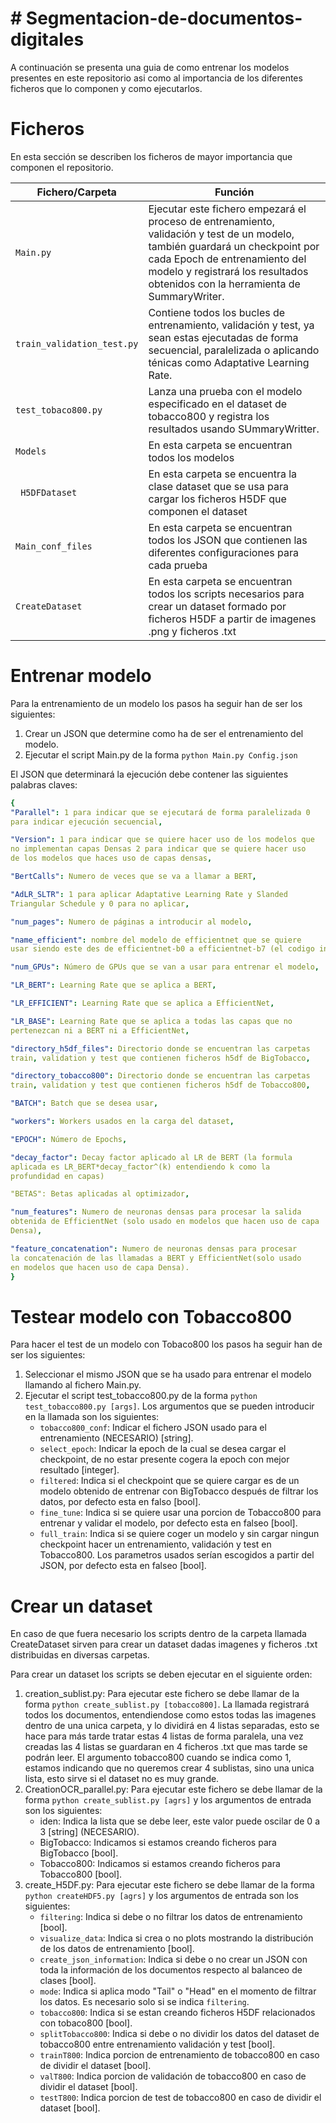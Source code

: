 # # Segmentacion-de-documentos-digitales

A continuación se presenta una guia de como entrenar los modelos presentes en este repositorio asi como al importancia de los diferentes ficheros que lo componen y como ejecutarlos.


# Ficheros
En esta sección se describen los ficheros de mayor importancia que componen el repositorio.

|        Fichero/Carpeta        | Función                          |
|----------------|-------------------------------|
|`Main.py` | Ejecutar este fichero empezará el proceso de entrenamiento, validación y test de un modelo, también guardará un checkpoint por cada Epoch de entrenamiento del modelo y registrará los resultados obtenidos con la herramienta de SummaryWriter.
|`train_validation_test.py` |Contiene todos los bucles de entrenamiento, validación y test, ya sean estas ejecutadas de forma secuencial, paralelizada o aplicando ténicas como Adaptative Learning Rate.       |
|`test_tobaco800.py`          | Lanza una prueba con el modelo especificado en el dataset de tobacco800 y registra los resultados usando SUmmaryWritter.            |
|`Models`          |En esta carpeta se encuentran todos los modelos |
|` H5DFDataset` | En esta carpeta se encuentra la clase dataset que se usa para cargar los ficheros H5DF que componen el dataset|
|`Main_conf_files`|En esta carpeta se encuentran todos los JSON que contienen las diferentes configuraciones para cada prueba|
|`CreateDataset`|En esta carpeta se encuentran todos los scripts necesarios para crear un dataset formado por ficheros H5DF a partir de imagenes .png y ficheros .txt|

# Entrenar modelo
Para la entrenamiento de un modelo los pasos ha seguir han de ser los siguientes:
1. Crear un JSON que determine como ha de ser el entrenamiento del modelo. 
2. Ejecutar el script Main.py de la forma `python Main.py Config.json` 

El JSON que determinará la ejecución debe contener las siguientes palabras claves:
 ```yaml
{
"Parallel": 1 para indicar que se ejecutará de forma paralelizada 0 
para indicar ejecución secuencial,

"Version": 1 para indicar que se quiere hacer uso de los modelos que
no implementan capas Densas 2 para indicar que se quiere hacer uso
de los modelos que haces uso de capas densas,

"BertCalls": Numero de veces que se va a llamar a BERT,

"AdLR_SLTR": 1 para aplicar Adaptative Learning Rate y Slanded 
Triangular Schedule y 0 para no aplicar,

"num_pages": Numero de páginas a introducir al modelo,

"name_efficient": nombre del modelo de efficientnet que se quiere
usar siendo este des de efficientnet-b0 a efficientnet-b7 (el codigo intenta cargar los pesos de efficientnet por lo que será necesario que estos se encuentren presentes en una carpeta llamada Weights),

"num_GPUs": Número de GPUs que se van a usar para entrenar el modelo,

"LR_BERT": Learning Rate que se aplica a BERT,

"LR_EFFICIENT": Learning Rate que se aplica a EfficientNet,

"LR_BASE": Learning Rate que se aplica a todas las capas que no 
pertenezcan ni a BERT ni a EfficientNet,

"directory_h5df_files": Directorio donde se encuentran las carpetas 
train, validation y test que contienen ficheros h5df de BigTobacco,

"directory_tobacco800": Directorio donde se encuentran las carpetas 
train, validation y test que contienen ficheros h5df de Tobacco800,

"BATCH": Batch que se desea usar,

"workers": Workers usados en la carga del dataset,

"EPOCH": Número de Epochs,

"decay_factor": Decay factor aplicado al LR de BERT (la formula
aplicada es LR_BERT*decay_factor^(k) entendiendo k como la 
profundidad en capas)

"BETAS": Betas aplicadas al optimizador,

"num_features": Numero de neuronas densas para procesar la salida
obtenida de EfficientNet (solo usado en modelos que hacen uso de capa 
Densa),

"feature_concatenation": Numero de neuronas densas para procesar
la concatenación de las llamadas a BERT y EfficientNet(solo usado 
en modelos que hacen uso de capa Densa).
}
```


# Testear modelo con Tobacco800
Para hacer el test de un modelo con Tobaco800 los pasos ha seguir han de ser los siguientes:

1.  Seleccionar el mismo JSON que se ha usado para entrenar el modelo llamando al fichero Main.py.
2.  Ejecutar el script  test_tobacco800.py  de la forma  `python test_tobacco800.py [args]`. Los argumentos que se pueden introducir en la llamada son los siguientes:
	* `tobacco800_conf`: Indicar el fichero JSON usado para el entrenamiento (NECESARIO) [string].
	* `select_epoch`: Indicar la epoch de la cual se desea cargar el checkpoint, de no estar presente cogera la epoch con mejor resultado [integer].
	* `filtered`: Indica si el checkpoint que se quiere cargar es de un modelo obtenido de entrenar con BigTobacco después de filtrar los datos, por defecto esta en falso [bool].
	* `fine_tune`: Indica si se quiere usar una porcion de Tobacco800 para entrenar y validar el modelo, por defecto esta en falseo [bool].
	* `full_train`: Indica si se quiere coger un modelo y sin cargar ningun checkpoint hacer un entrenamiento, validación y test en Tobacco800. Los parametros usados serían escogidos a partir del JSON, por defecto esta en falseo [bool].


# Crear un dataset
En caso de que fuera necesario los scripts dentro de la carpeta llamada CreateDataset sirven para crear un dataset dadas imagenes y ficheros .txt distribuidas en diversas carpetas.

Para crear un dataset los scripts se deben ejecutar en el siguiente orden:
1. creation_sublist.py: Para ejecutar este fichero se debe llamar de la forma `python create_sublist.py [tobacco800]`. La llamada registrará todos los documentos, entendiendose como estos todas las imagenes dentro de una unica carpeta, y lo dividirá en 4 listas separadas, esto se hace para más tarde tratar estas 4 listas de forma paralela, una vez creadas las 4 listas se guardaran en 4 ficheros .txt que mas tarde se podrán leer. El argumento tobacco800 cuando se indica como 1, estamos indicando que no queremos crear 4 sublistas, sino una unica lista, esto sirve si el dataset no es muy grande.
2. CreationOCR_parallel.py: Para ejecutar este fichero se debe llamar de la forma `python create_sublist.py [agrs]` y los argumentos de entrada son los siguientes:
	* iden: Indica la lista que se debe leer, este valor puede oscilar de 0 a 3 [string] (NECESARIO).
	* BigTobacco: Indicamos si estamos creando ficheros para BigTobacco [bool].
	* Tobacco800: Indicamos si estamos creando ficheros para Tobacco800 [bool].
3. create_H5DF.py: Para ejecutar este fichero se debe llamar de la forma `python createHDF5.py [agrs]` y los argumentos de entrada son los siguientes:
	* `filtering`: Indica si debe o no filtrar los datos de entrenamiento [bool].
	* `visualize_data`: Indica si crea o no plots mostrando la distribución de los datos de entrenamiento [bool].
	* `create_json_information`: Indica si debe o no crear un JSON con toda la información de los documentos respecto al balanceo de clases [bool].
	* `mode`: Indica si aplica modo "Tail" o "Head" en el momento de filtrar los datos. Es necesario solo si se indica `filtering`.
	* `tobacco800`: Indica si se estan creando ficheros H5DF relacionados con tobaco800 [bool]. 
	* `splitTobacco800`: Indica si debe o no dividir los datos del dataset de tobacco800 entre entrenamiento validación y test [bool].
	* `trainT800`: Indica porcion de entrenamiento de tobacco800 en caso de dividir el dataset [bool].
	* `valT800`: Indica porcion de validación de tobacco800 en caso de dividir el dataset [bool].
	* `testT800`: Indica porcion de test de tobacco800 en caso de dividir el dataset [bool].
